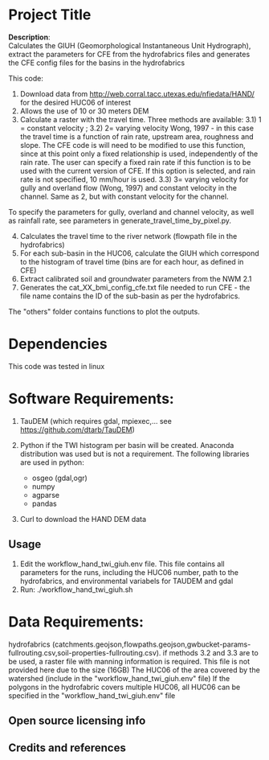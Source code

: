 
# Project Title

**Description**:  
Calculates the GIUH (Geomorphological Instantaneous Unit Hydrograph), extract the parameters for CFE from the hydrofabrics files and generates the CFE config files for the basins in the hydrofabrics

This code:

1) Download data from http://web.corral.tacc.utexas.edu/nfiedata/HAND/ for the desired HUC06 of interest
2) Allows the use of 10 or 30 meters DEM
3) Calculate a raster with the travel time. Three methods are available:
	3.1) 1 = constant velocity ; 
	3.2) 2= varying velocity Wong, 1997 - in this case the travel time is a function of rain rate, upstream area, roughness and slope. The CFE code is will need to be modified to use this function, since at this point only a fixed relationship is used, independently of the rain rate. The user can specify a fixed rain rate if this function is to be used with the current version of CFE. If this option is selected, and rain rate is not specified, 10 mm/hour is used. 
	3.3) 3= varying velocity for gully and overland flow (Wong, 1997) and constant velocity in the channel. Same as 2, but with constant velocity for the channel. 

To specify the parameters for gully, overland and channel velocity, as well as rainfall rate, see parameters in generate_travel_time_by_pixel.py. 
 
4) Calculates the travel time to the river network (flowpath file in the hydrofabrics)
5) For each sub-basin in the HUC06, calculate the GIUH which correspond to the histogram of travel time (bins are for each hour, as defined in CFE)
6) Extract calibrated soil and groundwater parameters from the NWM 2.1  
7) Generates the cat_XX_bmi_config_cfe.txt file needed to run CFE - the file name contains the ID of the sub-basin as per the hydrofabrics. 

The "others" folder contains functions to plot the outputs. 

# Dependencies

 This code was tested in linux

# Software Requirements:
1) TauDEM (which requires gdal, mpiexec,... see https://github.com/dtarb/TauDEM)
2) Python if the TWI histogram per basin will be created. Anaconda distribution was used but is not a requirement. The following libraries are used in python: 
 	- osgeo (gdal,ogr)
 	- numpy
 	- agparse
 	- pandas
 	
3) Curl to download the HAND DEM data

## Usage
1) Edit the workflow_hand_twi_giuh.env file. This file contains all parameters for the runs, including the HUC06 number, path to the hydrofabrics, and environmental variabels for TAUDEM and gdal
2) Run: 
	./workflow_hand_twi_giuh.sh 

# Data Requirements:
hydrofabrics (catchments.geojson,flowpaths.geojson,gwbucket-params-fullrouting.csv,soil-properties-fullrouting.csv). 
if methods 3.2 and 3.3 are to be used, a raster file with manning information is required. This file is not provided here due to the size (16GB)
The HUC06 of the area covered by the watershed (include in the "workflow_hand_twi_giuh.env" file)
If the polygons in the hydrofabric covers multiple HUC06, all HUC06 can be specified in the "workflow_hand_twi_giuh.env" file  

## Open source licensing info


## Credits and references


